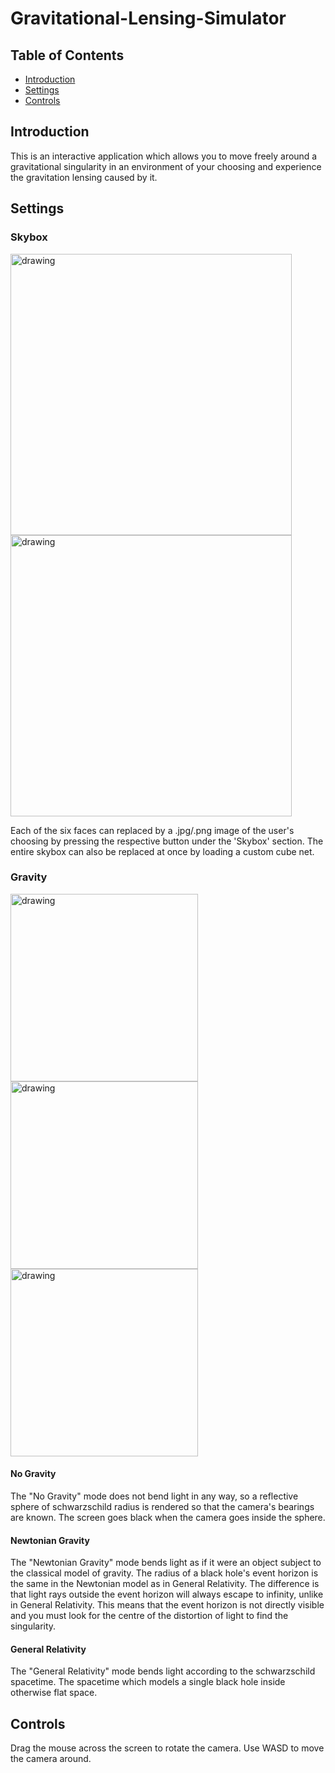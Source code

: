 # Gravitational-Lensing-Simulator

## Table of Contents
* [Introduction](introduction)
* [Settings](settings)
* [Controls](controls)

## Introduction
This is an interactive application which allows you to 
move freely around a gravitational singularity in an 
environment of your choosing and experience the gravitation 
lensing caused by it.

## Settings

### Skybox
<img src="https://i.imgur.com/NDYE6cK.png" alt="drawing" width="450"/><img src="https://i.imgur.com/x3AwCG4.png" alt="drawing" width="450"/>

Each of the six faces can replaced by a .jpg/.png image of the user's choosing by pressing the respective button under the 'Skybox' section. The entire skybox can also be replaced at once by loading a custom cube net.

### Gravity
<img src="https://i.imgur.com/iwsijgQ.png" alt="drawing" width="300"/><img src="https://i.imgur.com/dSboaqn.png" alt="drawing" width="300"/><img src="https://i.imgur.com/NDYE6cK.png" alt="drawing" width="300"/>

#### No Gravity
The "No Gravity" mode does not bend light in any way, so a reflective sphere of schwarzschild radius is rendered so that the camera's bearings are known.
The screen goes black when the camera goes inside the sphere.

#### Newtonian Gravity
The "Newtonian Gravity" mode bends light as if it were an object subject to the classical model of gravity.
The radius of a black hole's event horizon is the same in the Newtonian model as in General Relativity. The difference is that light rays outside the event horizon will always escape to infinity, unlike in General Relativity. This means that the event horizon is not directly visible and you must look for the centre of the distortion of light to find the singularity.

#### General Relativity
The "General Relativity" mode bends light according to the schwarzschild spacetime. The spacetime which models a single black hole inside otherwise flat space.

## Controls

Drag the mouse across the screen to rotate the camera.
Use WASD to move the camera around.
